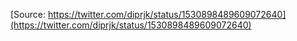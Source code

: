 [Source: https://twitter.com/diprjk/status/1530898489609072640](https://twitter.com/diprjk/status/1530898489609072640)